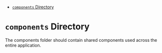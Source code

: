 <!-- START doctoc generated TOC please keep comment here to allow auto update -->
<!-- DON'T EDIT THIS SECTION, INSTEAD RE-RUN doctoc TO UPDATE -->

- [`components` Directory](#components-directory)

<!-- END doctoc generated TOC please keep comment here to allow auto update -->

# `components` Directory

The components folder should contain shared components used across the entire application.
